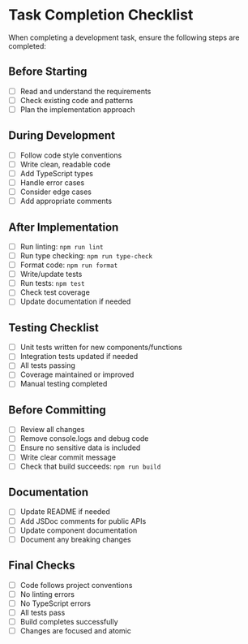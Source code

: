 # Task Completion Checklist

When completing a development task, ensure the following steps are completed:

## Before Starting
- [ ] Read and understand the requirements
- [ ] Check existing code and patterns
- [ ] Plan the implementation approach

## During Development
- [ ] Follow code style conventions
- [ ] Write clean, readable code
- [ ] Add TypeScript types
- [ ] Handle error cases
- [ ] Consider edge cases
- [ ] Add appropriate comments

## After Implementation
- [ ] Run linting: `npm run lint`
- [ ] Run type checking: `npm run type-check`
- [ ] Format code: `npm run format`
- [ ] Write/update tests
- [ ] Run tests: `npm test`
- [ ] Check test coverage
- [ ] Update documentation if needed

## Testing Checklist
- [ ] Unit tests written for new components/functions
- [ ] Integration tests updated if needed
- [ ] All tests passing
- [ ] Coverage maintained or improved
- [ ] Manual testing completed

## Before Committing
- [ ] Review all changes
- [ ] Remove console.logs and debug code
- [ ] Ensure no sensitive data is included
- [ ] Write clear commit message
- [ ] Check that build succeeds: `npm run build`

## Documentation
- [ ] Update README if needed
- [ ] Add JSDoc comments for public APIs
- [ ] Update component documentation
- [ ] Document any breaking changes

## Final Checks
- [ ] Code follows project conventions
- [ ] No linting errors
- [ ] No TypeScript errors
- [ ] All tests pass
- [ ] Build completes successfully
- [ ] Changes are focused and atomic